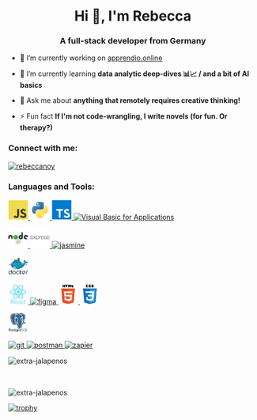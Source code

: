 <link rel="stylesheet" href="style.css" src="content.html" </link>

<h1 align="center">Hi 👋, I'm Rebecca</h1>
<h3 align="center">A full-stack developer from Germany</h3>

- 🔭 I’m currently working on [apprendio.online](https://www.apprendio.online)

- 🌱 I’m currently learning **data analytic deep-dives 📊📈 / and a bit of AI basics**

- 💬 Ask me about **anything that remotely requires creative thinking!**

- ⚡ Fun fact **If I'm not code-wrangling, I write novels (for fun. Or therapy?)**

<h3 align="left">Connect with me:</h3>
<p align="left">
<a href="https://linkedin.com/in/rebeccanoy" target="blank"><img align="center" src="https://raw.githubusercontent.com/rahuldkjain/github-profile-readme-generator/master/src/images/icons/Social/linked-in-alt.svg" alt="rebeccanoy" height="30" width="40" /></a>
</p>

<h3 align="left">Languages and Tools:</h3>
<p>
<!-- javascript -->
<a href="https://developer.mozilla.org/en-US/docs/Web/JavaScript" target="_blank" rel="noreferrer"> <img src="https://raw.githubusercontent.com/devicons/devicon/master/icons/javascript/javascript-original.svg" alt="javascript" width="40" height="40"/> </a>
<!-- Python -->
<a href="https://www.python.org" target="_blank" rel="noreferrer"> <img src="https://raw.githubusercontent.com/devicons/devicon/master/icons/python/python-original.svg" alt="python" width="40" height="40"/> </a>
<!-- Typescript -->
<a href="https://www.typescriptlang.org/" target="_blank" rel="noreferrer"> <img src="https://raw.githubusercontent.com/devicons/devicon/master/icons/typescript/typescript-original.svg" alt="typescript" width="40" height="40"/> </a>
<!-- Visual Basic for Applications -->
<a href="https://learn.microsoft.com/en-us/office/vba/api/overview/" target="_blank" rel="noreferrer"> <img alt="Visual Basic for Applications" src="https://cdn.jsdelivr.net/gh/devicons/devicon@latest/icons/visualbasic/visualbasic-original.svg" width="40" height="40"/> </a>

<!-- nodejs -->
<a href="https://nodejs.org" target="_blank" rel="noreferrer"> <img src="https://raw.githubusercontent.com/devicons/devicon/master/icons/nodejs/nodejs-original-wordmark.svg" alt="nodejs" width="40" height="40"/> </a> <!-- express -->
<a href="https://expressjs.com" target="_blank" rel="noreferrer"> <img src="https://raw.githubusercontent.com/devicons/devicon/master/icons/express/express-original-wordmark.svg" alt="express" width="40" height="40"/> </a> <!-- jasmine -->
<a href="https://jasmine.github.io/" target="_blank" rel="noreferrer"> <img src="https://www.vectorlogo.zone/logos/jasmine/jasmine-icon.svg" alt="jasmine" width="40" height="40"/> </a>

<!-- docker -->
<a href="https://www.docker.com/" target="_blank" rel="noreferrer"> <img src="https://raw.githubusercontent.com/devicons/devicon/master/icons/docker/docker-original-wordmark.svg" alt="docker" width="40" height="40"/> </a>

<!-- react -->
<a href="https://reactjs.org/" target="_blank" rel="noreferrer"> <img src="https://raw.githubusercontent.com/devicons/devicon/master/icons/react/react-original-wordmark.svg" alt="react" width="40" height="40"/> </a> <!-- figma -->
<a href="https://www.figma.com/" target="_blank" rel="noreferrer"> <img src="https://www.vectorlogo.zone/logos/figma/figma-icon.svg" alt="figma" width="40" height="40"/> </a> <!-- html5 -->
<a href="https://www.w3.org/html/" target="_blank" rel="noreferrer"> <img src="https://raw.githubusercontent.com/devicons/devicon/master/icons/html5/html5-original-wordmark.svg" alt="html5" width="40" height="40"/> </a> <!-- css3 -->
<a href="https://www.w3schools.com/css/" target="_blank" rel="noreferrer"> <img src="https://raw.githubusercontent.com/devicons/devicon/master/icons/css3/css3-original-wordmark.svg" alt="css3" width="40" height="40"/> </a>

<!-- postgresql -->
<a href="https://www.postgresql.org" target="_blank" rel="noreferrer"> <img src="https://raw.githubusercontent.com/devicons/devicon/master/icons/postgresql/postgresql-original-wordmark.svg" alt="postgresql" width="40" height="40"/> </a>

<!-- git -->
<a href="https://git-scm.com/" target="_blank" rel="noreferrer"> <img src="https://www.vectorlogo.zone/logos/git-scm/git-scm-icon.svg" alt="git" width="40" height="40"/> </a> <!-- postman -->
<a href="https://postman.com" target="_blank" rel="noreferrer"> <img src="https://www.vectorlogo.zone/logos/getpostman/getpostman-icon.svg" alt="postman" width="40" height="40"/> </a> <!-- zapier -->
<a href="https://zapier.com" target="_blank" rel="noreferrer"> <img src="https://www.vectorlogo.zone/logos/zapier/zapier-icon.svg" alt="zapier" width="40" height="40"/> </a>
</p>

<p><img align="center" src="https://github-readme-stats.vercel.app/api?username=extra-jalapenos&show_icons=true&locale=en" alt="extra-jalapenos" /></p>
</br>
<p><img align="center" src="https://github-readme-streak-stats.herokuapp.com/?user=extra-jalapenos" alt="extra-jalapenos" /></p>

[![trophy](https://github-profile-trophy.vercel.app/?username=extra-jalapenos&title=Repositories,Commits,Issues,PullRequests,Reviews,MultiLanguage&no-frame=true&no-bg=true)](https://github.com/ryo-ma/github-profile-trophy)
